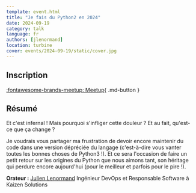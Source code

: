 ```yaml
---
template: event.html
title: "Je fais du Python2 en 2024"
date: 2024-09-19
category: talk
language: fr
authors: [jlenormand]
location: turbine
cover: events/2024-09-19/static/cover.jpg
---
```


## Inscription

[:fontawesome-brands-meetup: Meetup](https://www.meetup.com/groupe-dutilisateurs-python-grenoble/events/303176695/){ .md-button }

## Résumé

Et c'est infernal ! Mais pourquoi s'infliger cette douleur ? Et au fait, qu'est-ce que ça change ?

Je voudrais vous partager ma frustration de devoir encore maintenir du code dans une version dépréciée du langage (c'est-à-dire vous vanter toutes les bonnes choses de Python3 !). Et ce sera l'occasion de faire un petit retour sur les origines du Python que nous aimons tant, son héritage qui perdure encore aujourd'hui (pour le meilleur et parfois pour le pire !).

**Orateur :** <a href="https://sessionize.com/lenormand-julien/">Julien Lenormand</a>
Ingénieur DevOps et Responsable Software à Kaizen Solutions
